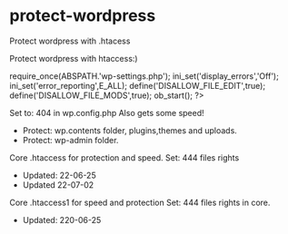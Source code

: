 # protect-wordpress
Protect wordpress with .htacess


Protect wordpress with htaccess:)

require_once(ABSPATH.'wp-settings.php');
ini_set('display_errors','Off');
ini_set('error_reporting',E_ALL);
define('DISALLOW_FILE_EDIT',true);
define('DISALLOW_FILE_MODS',true);
ob_start();
?>

Set to: 404 in wp.config.php Also gets some speed!


* Protect: wp.contents folder, plugins,themes and uploads.
* Protect: wp-admin folder.

Core .htaccess for protection and speed.  Set: 444 files rights
- Updated: 22-06-25
- Updated 22-07-02 

Core .htaccess1 for speed and protection  Set: 444 files rights
in core. 
- Updated: 220-06-25
